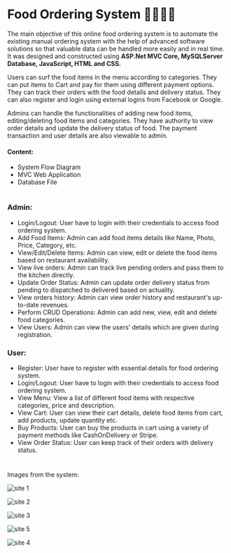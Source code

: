 # Food Ordering System 🛵🍕🍟🌭

The main objective of this online food ordering system is to automate the existing manual ordering system with the help of advanced software solutions so that valuable data can be handled more easily and in real time. It was designed and constructed using **ASP.Net MVC Core, MySQLServer Database, JavaScript, HTML and CSS.**

Users can surf the food items in the menu according to categories. They can put items to Cart and pay for them using different payment options. They can track their orders with the food details and delivery status. They can also register and login using external logins from Facebook or Google.

Admins can handle the functionalities of adding new food items, editing/deleting food items and categories.
They have authority to view order details and update the delivery status of food. The payment transaction and user details are also viewable to admin.

#### Content:
*	System Flow Diagram
*	MVC Web Application
*	Database File

#

### Admin:

* Login/Logout: User have to login with their credentials to access food ordering system.
* Add Food Items: Admin can add food items details like Name, Photo, Price, Category, etc.
* View/Edit/Delete Items: Admin can view, edit or delete the food items based on restaurant availability.
* View live orders: Admin can track live pending orders and pass them to the kitchen directly.
* Update Order Status: Admin can update order delivery status from pending to dispatched to delivered based on actuality.
* View orders history: Admin can view order history and restaurant's up-to-date revenues.
* Perform CRUD Operations: Admin can add new, view, edit and delete food categories.
* View Users: Admin can view the users’ details which are given during registration.

### User:

* Register: User have to register with essential details for food ordering system.
* Login/Logout: User have to login with their credentials to access food ordering system.
* View Menu: View a list of different food items with respective categories, price and description.
* View Cart: User can view their cart details, delete food items from cart, add products, update quantity etc.
* Buy Products: User can buy the products in cart using a variety of payment methods like CashOnDelivery or Stripe.
* View Order Status: User can keep track of their orders with delivery status.

#

Images from the system:

![site 1](https://user-images.githubusercontent.com/97969023/162211452-2b717f93-cf42-42e1-a89f-df1af638bb58.png)

![site 2](https://user-images.githubusercontent.com/97969023/162211608-baf835ec-e679-4d50-bcc0-c142ded521ff.png)

![site 3](https://user-images.githubusercontent.com/97969023/162211594-f5ebef7b-9f11-4388-9087-e2af2c89583f.png)

![site 5](https://user-images.githubusercontent.com/97969023/162211618-1f7ada3c-81a8-4e4a-8444-a16192e2d08a.png)

![site 4](https://user-images.githubusercontent.com/97969023/162211585-57c020bc-b5cf-4777-b768-c7a4ff66a497.png)

